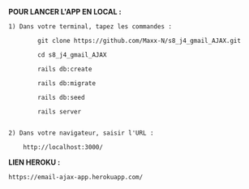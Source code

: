 **__POUR LANCER L'APP EN LOCAL :__**

    1) Dans votre terminal, tapez les commandes :

            git clone https://github.com/Maxx-N/s8_j4_gmail_AJAX.git

            cd s8_j4_gmail_AJAX

            rails db:create

            rails db:migrate

            rails db:seed

            rails server


    2) Dans votre navigateur, saisir l'URL :

        http://localhost:3000/


**__LIEN HEROKU :__**

    https://email-ajax-app.herokuapp.com/
